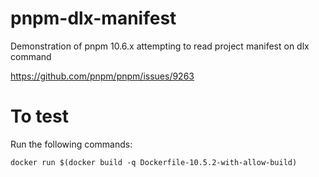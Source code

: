 # pnpm-dlx-manifest
Demonstration of pnpm 10.6.x attempting to read project manifest on dlx command

https://github.com/pnpm/pnpm/issues/9263

# To test

Run the following commands:

```
docker run $(docker build -q Dockerfile-10.5.2-with-allow-build)
```
